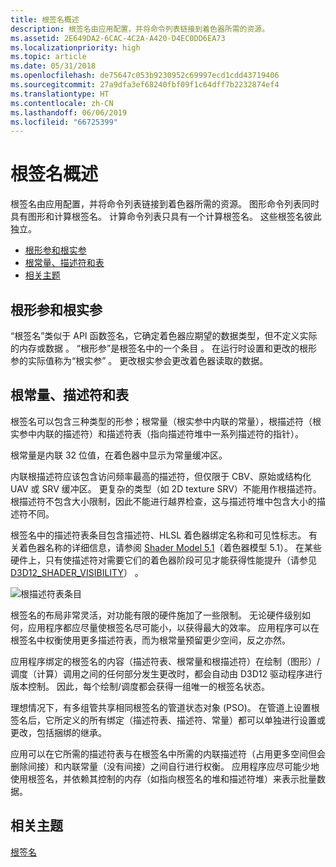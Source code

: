 ```yaml
---
title: 根签名概述
description: 根签名由应用配置，并将命令列表链接到着色器所需的资源。
ms.assetid: 2E649DA2-6CAC-4C2A-A420-D4EC0DD6EA73
ms.localizationpriority: high
ms.topic: article
ms.date: 05/31/2018
ms.openlocfilehash: de75647c053b9230952c69997ecd1cdd43719406
ms.sourcegitcommit: 27a9dfa3ef68240fbf09f1c64dff7b2232874ef4
ms.translationtype: HT
ms.contentlocale: zh-CN
ms.lasthandoff: 06/06/2019
ms.locfileid: "66725399"
---
```

# <a name="root-signatures-overview"></a>根签名概述

根签名由应用配置，并将命令列表链接到着色器所需的资源。 图形命令列表同时具有图形和计算根签名。 计算命令列表只具有一个计算根签名。 这些根签名彼此独立。

-   [根形参和根实参](#root-parameters-and-arguments)
-   [根常量、描述符和表](#root-constants-descriptors-and-tables)
-   [相关主题](#related-topics)

## <a name="root-parameters-and-arguments"></a>根形参和根实参

“根签名”类似于 API 函数签名，它确定着色器应期望的数据类型，但不定义实际的内存或数据  。 “根形参”是根签名中的一个条目  。 在运行时设置和更改的根形参的实际值称为“根实参”  。 更改根实参会更改着色器读取的数据。

## <a name="root-constants-descriptors-and-tables"></a>根常量、描述符和表

根签名可以包含三种类型的形参；根常量（根实参中内联的常量），根描述符（根实参中内联的描述符）和描述符表（指向描述符堆中一系列描述符的指针）。

根常量是内联 32 位值，在着色器中显示为常量缓冲区。

内联根描述符应该包含访问频率最高的描述符，但仅限于 CBV、原始或结构化 UAV 或 SRV 缓冲区。 更复杂的类型（如 2D texture SRV）不能用作根描述符。 根描述符不包含大小限制，因此不能进行越界检查，这与描述符堆中包含大小的描述符不同。

根签名中的描述符表条目包含描述符、HLSL 着色器绑定名称和可见性标志。 有关着色器名称的详细信息，请参阅 [Shader Model 5.1](https://docs.microsoft.com/windows/desktop/direct3dhlsl/shader-model-5-1)（着色器模型 5.1）。 在某些硬件上，只有使描述符对需要它们的着色器阶段可见才能获得性能提升（请参见 [D3D12\_SHADER\_VISIBILITY](/windows/desktop/api/d3d12/ne-d3d12-d3d12_shader_visibility)）  。

![根描述符表条目](images/root-descriptor-table.png)

根签名的布局非常灵活，对功能有限的硬件施加了一些限制。 无论硬件级别如何，应用程序都应尽量使根签名尽可能小，以获得最大的效率。 应用程序可以在根签名中权衡使用更多描述符表，而为根常量预留更少空间，反之亦然。

应用程序绑定的根签名的内容（描述符表、根常量和根描述符）在绘制（图形）/调度（计算）调用之间的任何部分发生更改时，都会自动由 D3D12 驱动程序进行版本控制。 因此，每个绘制/调度都会获得一组唯一的根签名状态。

理想情况下，有多组管共享相同根签名的管道状态对象 (PSO)。 在管道上设置根签名后，它所定义的所有绑定（描述符表、描述符、常量）都可以单独进行设置或更改，包括捆绑的继承。

应用可以在它所需的描述符表与在根签名中所需的内联描述符（占用更多空间但会删除间接）和内联常量（没有间接）之间自行进行权衡。 应用程序应尽可能少地使用根签名，并依赖其控制的内存（如指向根签名的堆和描述符堆）来表示批量数据。

## <a name="related-topics"></a>相关主题

<dl> <dt>

[根签名](root-signatures.md)
</dt> </dl>

 

 




